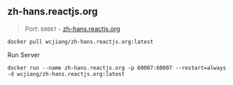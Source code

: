 zh-hans.reactjs.org
---

> Port: `60007` - [zh-hans.reactjs.org](https://zh-hans.reactjs.org/)

```shell
docker pull wcjiang/zh-hans.reactjs.org:latest
```

Run Server

```shell
docker run --name zh-hans.reactjs.org -p 60007:60007 --restart=always -d wcjiang/zh-hans.reactjs.org:latest
```